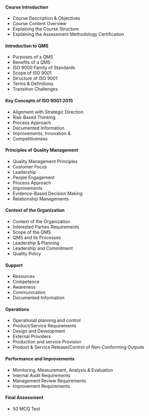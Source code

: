---
---

#### Course Introduction

- Course Description & Objectives
- Course Content Overview
- Explaining the Course Structure
- Explaining the Assessment Methodology Certification

#### Introduction to QMS

- Purposes of a QMS
- Benefits of a QMS
- ISO 9000 Family of Standards
- Scope of ISO 9001
- Structure of ISO 9001
- Terms & Definitions
- Transition Challenges

#### Key Concepts of ISO 9001:2015

- Alignment with Strategic Direction
- Risk-Based Thinking
- Process Approach
- Documented Information
- Improvements, Innovation &
- Competitiveness

#### Principles of Quality Management

- Quality Management Principles
- Customer Focus
- Leadership
- People Engagement
- Process Approach
- Improvements
- Evidence-Based Decision Making
- Relationship Managements

#### Context of the Organization

- Context of the Organization
- Interested Parties Requirements
- Scope of the QMS
- QMS and its Processes
- Leadership & Planning
- Leadership and Commitment
- Quality Policy

#### Support

- Resources
- Competence
- Awareness
- Communication
- Documented Information

#### Operations

- Operational planning and control
- Product/Service Requirements
- Design and Development
- External Providers
- Production and service Provision
- Product & Service Release/Control of Non-Conforming Outputs

#### Performance and Improvements

- Monitoring, Measurement, Analysis & Evaluation
- Internal Audit Requirements
- Management Review Requirements
- Improvement Requirements

#### Final Assessment

- 50 MCQ Test
